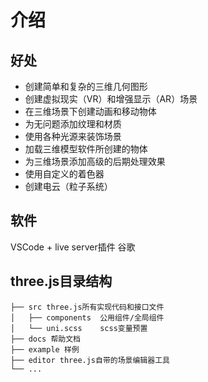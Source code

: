 # 介绍

## 好处
- 创建简单和复杂的三维几何图形
- 创建虚拟现实（VR）和增强显示（AR）场景
- 在三维场景下创建动画和移动物体
- 为无问题添加纹理和材质
- 使用各种光源来装饰场景
- 加载三维模型软件所创建的物体
- 为三维场景添加高级的后期处理效果
- 使用自定义的着色器
- 创建电云（粒子系统）

## 软件
VSCode + live server插件
谷歌

## three.js目录结构
```
├── src three.js所有实现代码和接口文件
│   ├── components	公用组件/全局组件
│   └── uni.scss	scss变量预置
├── docs 帮助文档
├── example 样例
├── editor three.js自带的场景编辑器工具
└── ...
```

